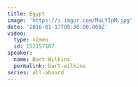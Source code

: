 ```yaml
---
title: Egypt
image: 'https://i.imgur.com/MuLYIpM.jpg'
date: '2016-01-17T09:30:00.000Z'
video:
  type: vimeo
  id: 152157187
speaker:
  name: Bart Wilkins
  permalink: bart-wilkins
series: all-aboard
---
```


